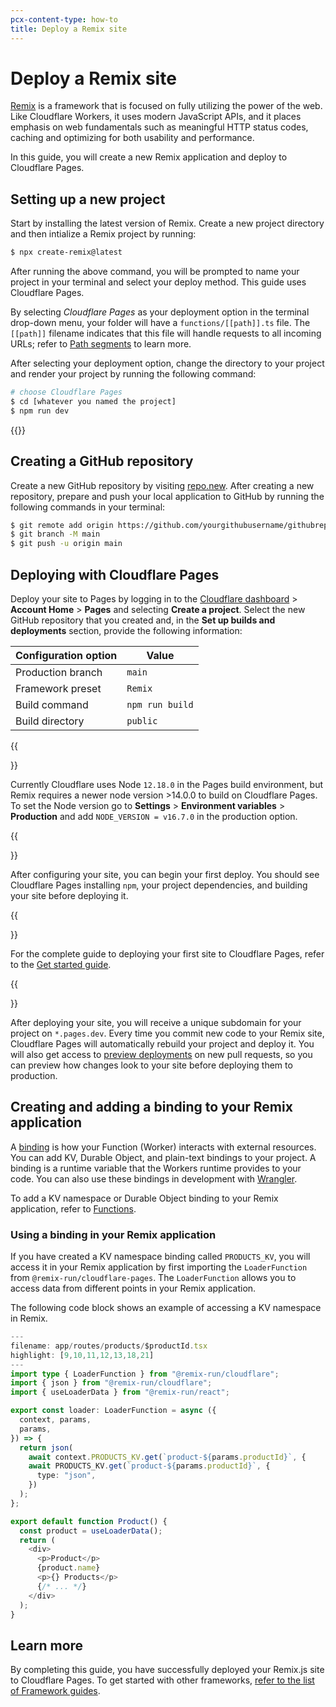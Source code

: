 ```yaml
---
pcx-content-type: how-to
title: Deploy a Remix site
---
```


# Deploy a Remix site

[Remix](https://remix.run/) is a framework that is focused on fully utilizing the power of the web. Like Cloudflare Workers, it uses modern JavaScript APIs, and it places emphasis on web fundamentals such as meaningful HTTP status codes, caching and optimizing for both usability and performance.

In this guide, you will create a new Remix application and deploy to Cloudflare Pages.

## Setting up a new project

Start by installing the latest version of Remix. Create a new project directory and then intialize a Remix project by running:

```sh
$ npx create-remix@latest

```

After running the above command, you will be prompted to name your project in your terminal and select your deploy method. This guide uses Cloudflare Pages.

By selecting _Cloudflare Pages_ as your deployment option in the terminal drop-down menu, your folder will have a `functions/[[path]].ts` file. The `[[path]]` filename indicates that this file will handle requests to all incoming URLs; refer to [Path segments](/pages/platform/functions/#path-segments) to learn more.

After selecting your deployment option, change the directory to your project and render your project by running the following command:

```sh
# choose Cloudflare Pages
$ cd [whatever you named the project]
$ npm run dev
```

{{<render file="_tutorials-before-you-start.md">}}

## Creating a GitHub repository

Create a new GitHub repository by visiting [repo.new](https://repo.new). After creating a new repository, prepare and push your local application to GitHub by running the following commands in your terminal:

```sh
$ git remote add origin https://github.com/yourgithubusername/githubrepo
$ git branch -M main
$ git push -u origin main
```

## Deploying with Cloudflare Pages

Deploy your site to Pages by logging in to the [Cloudflare dashboard](https://dash.cloudflare.com/) > **Account Home** > **Pages** and selecting **Create a project**. Select the new GitHub repository that you created and, in the **Set up builds and deployments** section, provide the following information:

<div>

| Configuration option | Value           |
| -------------------- | --------------- |
| Production branch    | `main`          |
| Framework preset     | `Remix`         |
| Build command        | `npm run build` |
| Build directory      | `public`        |

</div>

{{<Aside type="warning">}}

Currently Cloudflare uses Node `12.18.0` in the Pages build environment, but Remix requires a newer node version >14.0.0 to build on Cloudflare Pages. To set the Node version go to **Settings** > **Environment variables** > **Production** and add `NODE_VERSION = v16.7.0` in the production option.

{{</Aside>}}

After configuring your site, you can begin your first deploy. You should see Cloudflare Pages installing `npm`, your project dependencies, and building your site before deploying it.

{{<Aside type="note">}}

For the complete guide to deploying your first site to Cloudflare Pages, refer to the [Get started guide](/pages/get-started/).

{{</Aside>}}

After deploying your site, you will receive a unique subdomain for your project on `*.pages.dev`.
Every time you commit new code to your Remix site, Cloudflare Pages will automatically rebuild your project and deploy it. You will also get access to [preview deployments](/pages/platform/preview-deployments/) on new pull requests, so you can preview how changes look to your site before deploying them to production.

## Creating and adding a binding to your Remix application

A [binding](/pages/platform/functions/#adding-bindings) is how your Function (Worker) interacts with external resources. You can add KV, Durable Object, and plain-text bindings to your project. A binding is a runtime variable that the Workers runtime provides to your code. You can also use these bindings in development with [Wrangler](https://developers.cloudflare.com/workers/wrangler/get-started/).

To add a KV namespace or Durable Object binding to your Remix application, refer to [Functions](/pages/platform/functions/#adding-bindings).

### Using a binding in your Remix application

If you have created a KV namespace binding called `PRODUCTS_KV`, you will access it in your Remix application by first importing the `LoaderFunction` from `@remix-run/cloudflare-pages`. The `LoaderFunction` allows you to access data from different points in your Remix application. 

The following code block shows an example of accessing a KV namespace in Remix. 

```typescript
---
filename: app/routes/products/$productId.tsx
highlight: [9,10,11,12,13,18,21]
---
import type { LoaderFunction } from "@remix-run/cloudflare";
import { json } from "@remix-run/cloudflare"; 
import { useLoaderData } from "@remix-run/react";

export const loader: LoaderFunction = async ({
  context, params,
  params,
}) => {
  return json(
    await context.PRODUCTS_KV.get(`product-${params.productId}`, {
    await PRODUCTS_KV.get(`product-${params.productId}`, {
      type: "json",
    })
  );
};

export default function Product() {
  const product = useLoaderData();
  return (
    <div>
      <p>Product</p>
      {product.name}
      <p>{} Products</p>
      {/* ... */}
    </div>
  );
}

```

## Learn more

By completing this guide, you have successfully deployed your Remix.js site to Cloudflare Pages. To get started with other frameworks, [refer to the list of Framework guides](/pages/framework-guides/).
